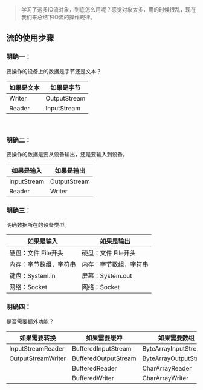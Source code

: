   > 学习了这多IO流对象，到底怎么用呢？感觉对象太多，用的时候很乱，现在我们来总结下IO流的操作规律。
 
## 流的使用步骤	 

### 明确一：
要操作的设备上的数据是字节还是文本？
						
|  如果是文本  | 如果是字节 | 
|-----   |-----|
| Writer | OutputStream  | 
| Reader      | InputStream  | 	
 

### 明确二：
要操作的数据是要从设备输出，还是要输入到设备。
						
|  如果是输入  | 如果是输出 | 
|-----   |-----|
| InputStream | OutputStream  | 
| Reader      | Writer  | 


### 明确三：
明确数据所在的设备类型。

|  如果是输入  | 如果是输出 | 
|-----   |-----|
| 硬盘：文件  File开头 | 硬盘：文件  File开头  | 
| 内存：字节数组，字符串      | 内存：字节数组，字符串  | 	 
| 键盘：System.in      | 屏幕：System.out  | 	 
| 网络：Socket      | 网络：Socket  | 


### 明确四：
是否需要额外功能？
						
|  如果需要转换  | 如果需要缓冲 | 如果需要数组 | 如果需要管道 |
|-----   |-----|  -----| ------|
| InputStreamReader | BufferedInputStream  | ByteArrayInputStream | PipedInputStream |
| OutputStreamWriter| BufferedOutputStream  | ByteArrayOutputStream |PipedOutputStream |
| | BufferedReader  |CharArrayReader  |PipedReader  |
| | BufferedWriter  |CharArrayWriter  |PipedWriter  |
